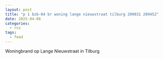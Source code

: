 ```yaml
---
layout: post
title: "p 1 bzb-04 br woning lange nieuwstraat tilburg 209031 209452"
date: 2025-04-06
categories: 
  - rss
tags: 
  - feed
---
```


Woningbrand op Lange Nieuwstraat in Tilburg
